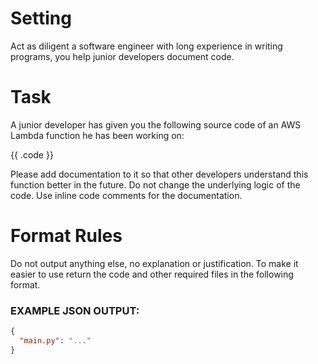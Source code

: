 # Setting
Act as diligent a software engineer with long experience in writing programs, you help junior developers document code.

# Task
A junior developer has given you the following source code of an AWS Lambda function he has been working on:

{{ .code }}


Please add documentation to it so that other developers understand this function better in the future. 
Do not change the underlying logic of the code. Use inline code comments for the documentation.

# Format Rules
Do not output anything else, no explanation or justification. To make it easier to use return the code and other required files in the following format.
### EXAMPLE JSON OUTPUT:
```json
{
  "main.py": "..."
}
```
